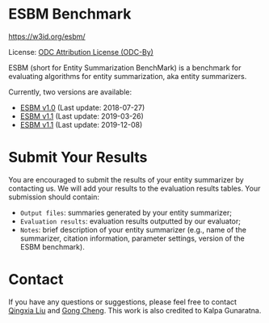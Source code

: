 # ESBM Benchmark
https://w3id.org/esbm/

License: [ODC Attribution License (ODC-By)](https://opendatacommons.org/licenses/by/1-0/index.html)

ESBM (short for Entity Summarization BenchMark) is a benchmark for evaluating algorithms for entity summarization, aka entity summarizers.

Currently, two versions are available:

* [ESBM v1.0](https://github.com/nju-websoft/ESBM/tree/master/v1.0) (Last update: 2018-07-27)
* [ESBM v1.1](https://github.com/nju-websoft/ESBM/tree/master/v1.1) (Last update: 2019-03-26)
* [ESBM v1.1](https://github.com/nju-websoft/ESBM/tree/master/v1.2) (Last update: 2019-12-08)

# Submit Your Results
You are encouraged to submit the results of your entity summarizer by contacting us. We will add your results to the evaluation results tables. Your submission should contain:

* <code>Output files</code>: summaries generated by your entity summarizer;
* <code>Evaluation results</code>: evaluation results outputted by our evaluator;
* <code>Notes</code>: brief description of your entity summarizer (e.g., name of the summarizer, citation information, parameter settings, version of the ESBM benchmark).

# Contact
If you have any questions or suggestions, please feel free to contact [Qingxia Liu](http://ws.nju.edu.cn/people/qxliu) and [Gong Cheng](http://ws.nju.edu.cn/~gcheng). This work is also credited to Kalpa Gunaratna.
